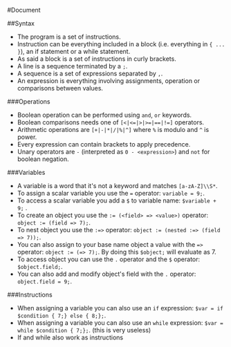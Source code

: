 #Document

##Syntax

* The program is a set of instructions.
* Instruction can be everything included in a block (i.e. everything in `{ ... }`), an if statement or a while statement.
* As said a block is a set of instructions in curly brackets.
* A line is a sequence terminated by a `;`.
* A sequence is a set of expressions separated by `,`.
* An expression is everything involving assignments, operation or comparisons between values.

###Operations

* Boolean operation can be performed using `and`, `or` keywords.
* Boolean comparisons needs one of `[<|<=|>|>=|==|!=]` operators.
* Arithmetic operations are `[+|-|*|/|%|^]` where `%` is modulo and `^` is power.
* Every expression can contain brackets to apply precedence.
* Unary operators are `-` (interpreted as `0 - <expression>`) and `not` for boolean negation.

###Variables

* A variable is a word that it's not a keyword and matches `[a-zA-Z]\\S*`.
* To assign a scalar variable you use the `=` operator: `variable = 9;`.
* To access a scalar variable you add a `$` to variable name: `$variable + 9;` .
* To create an object you use the `:= (<field> => <value>)` operator: `object := (field => 7);`.
* To nest object you use the `:=>` operator: `object := (nested :=> (field => 7));`.
* You can also assign to your base name object a value with the `=>` operator: `object := (=> 7);`. By doing this `$object;` will evaluate as 7.
* To access object you can use the `.` operator and the `$` operator: `$object.field;`.
* You can also add and modify object's field with the `.` operator: `object.field = 9;`.

###Instructions

* When assigning a variable you can also use an `if` expression: `$var = if $condition { 7;} else { 8;};`.
* When assigning a variable you can also use an `while` expression: `$var = while $condition { 7;};`. (this is very useless)
* If and while also work as instructions